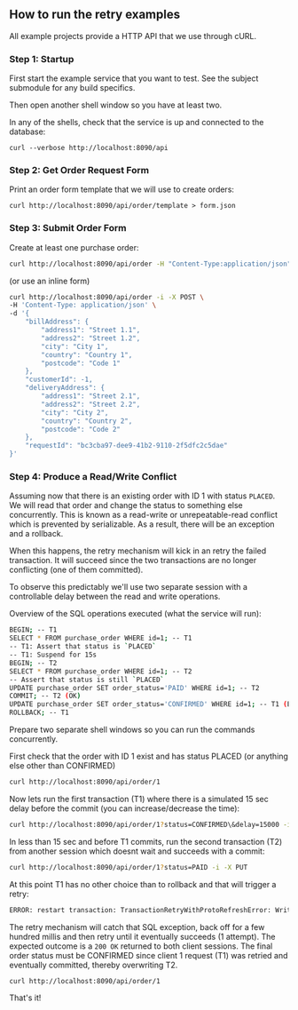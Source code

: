 ## How to run the retry examples

All example projects provide a HTTP API that we use through cURL.
                       
### Step 1: Startup 

First start the example service that you want to test. See the subject submodule
for any build specifics.

Then open another shell window so you have at least two. 

In any of the shells, check that the service is up and connected to the database:

    curl --verbose http://localhost:8090/api

### Step 2: Get Order Request Form

Print an order form template that we will use to create orders:

    curl http://localhost:8090/api/order/template > form.json

### Step 3: Submit Order Form

Create at least one purchase order:

```bash
curl http://localhost:8090/api/order -H "Content-Type:application/json" -X POST -d "@form.json"
```

(or use an inline form)

```bash
curl http://localhost:8090/api/order -i -X POST \
-H 'Content-Type: application/json' \
-d '{
    "billAddress": {
        "address1": "Street 1.1",
        "address2": "Street 1.2",
        "city": "City 1",
        "country": "Country 1",
        "postcode": "Code 1"
    },
    "customerId": -1,
    "deliveryAddress": {
        "address1": "Street 2.1",
        "address2": "Street 2.2",
        "city": "City 2",
        "country": "Country 2",
        "postcode": "Code 2"
    },
    "requestId": "bc3cba97-dee9-41b2-9110-2f5dfc2c5dae"
}'
```

### Step 4: Produce a Read/Write Conflict

Assuming now that there is an existing order with ID 1 with status `PLACED`. We will read that order and
change the status to something else concurrently. This is known as a read-write or unrepeatable-read
conflict which is prevented by serializable. As a result, there will be an exception and a rollback. 

When this happens, the retry mechanism will kick in an retry the failed transaction. It will succeed 
since the two transactions are no longer conflicting (one of them committed).

To observe this predictably we'll use two separate session with a controllable delay between the read 
and write operations. 

Overview of the SQL operations executed (what the service will run):

```bash
BEGIN; -- T1
SELECT * FROM purchase_order WHERE id=1; -- T1 
-- T1: Assert that status is `PLACED`
-- T1: Suspend for 15s  
BEGIN; -- T2
SELECT * FROM purchase_order WHERE id=1; -- T2
-- Assert that status is still `PLACED`
UPDATE purchase_order SET order_status='PAID' WHERE id=1; -- T2 
COMMIT; -- T2 (OK)
UPDATE purchase_order SET order_status='CONFIRMED' WHERE id=1; -- T1 (ERROR!)
ROLLBACK; -- T1
```

Prepare two separate shell windows so you can run the commands concurrently.

First check that the order with ID 1 exist and has status PLACED (or anything else other than CONFIRMED)

```bash
curl http://localhost:8090/api/order/1
```

Now lets run the first transaction (T1) where there is a simulated 15 sec delay before
the commit (you can increase/decrease the time):

```bash
curl http://localhost:8090/api/order/1?status=CONFIRMED\&delay=15000 -i -X PUT
```

In less than 15 sec and before T1 commits, run the second transaction (T2)
from another session which doesnt wait and succeeds with a commit:

```bash
curl http://localhost:8090/api/order/1?status=PAID -i -X PUT
```

At this point T1 has no other choice than to rollback and that will trigger a retry:

```bash
ERROR: restart transaction: TransactionRetryWithProtoRefreshError: WriteTooOldError: write for key /Table/109/1/12/0 at timestamp 1669990868.355588000,0 too old; wrote at 1669990868.778375000,3: "sql txn" meta={id=92409d02 key=/Table/109/1/12/0 pri=0.03022202 epo=0 ts=1669990868.778375000,3 min=1669990868.355588000,0 seq=0} lock=true stat=PENDING rts=1669990868.355588000,0 wto=false gul=1669990868.855588000,0
```

The retry mechanism will catch that SQL exception, back off for a few hundred millis and then retry 
until it eventually succeeds (1 attempt). The expected outcome is a `200 OK` returned to both client
sessions. The final order status must be CONFIRMED since client 1 request (T1) was retried 
and eventually committed, thereby overwriting T2.

```bash
curl http://localhost:8090/api/order/1
```

That's it!